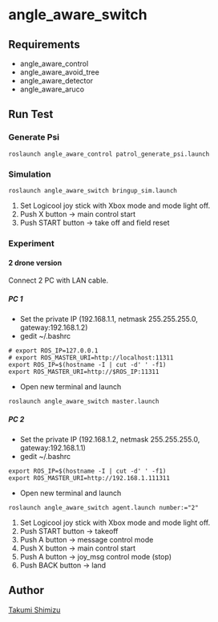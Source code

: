 # angle_aware_switch

<!-- ## Demo -->

## Requirements
- angle_aware_control
- angle_aware_avoid_tree
- angle_aware_detector
- angle_aware_aruco

## Run Test
### Generate Psi
```
roslaunch angle_aware_control patrol_generate_psi.launch
```
### Simulation
```
roslaunch angle_aware_switch bringup_sim.launch
```
1. Set Logicool joy stick with Xbox mode and mode light off.
1. Push X button -> main control start
1. Push START button -> take off and field reset

### Experiment
#### 2 drone version
Connect 2 PC with LAN cable.
##### PC 1
- Set the private IP (192.168.1.1, netmask 255.255.255.0, gateway:192.168.1.2)
- gedit ~/.bashrc
```
# export ROS_IP=127.0.0.1
# export ROS_MASTER_URI=http://localhost:11311
export ROS_IP=$(hostname -I | cut -d' ' -f1)
export ROS_MASTER_URI=http://$ROS_IP:11311
```
- Open new terminal and launch
```
roslaunch angle_aware_switch master.launch
```
##### PC 2
- Set the private IP (192.168.1.2, netmask 255.255.255.0, gateway:192.168.1.1)
- gedit ~/.bashrc
```
export ROS_IP=$(hostname -I | cut -d' ' -f1)
export ROS_MASTER_URI=http://192.168.1.111311
```
- Open new terminal and launch
```
roslaunch angle_aware_switch agent.launch number:="2"
```
1. Set Logicool joy stick with Xbox mode and mode light off.
1. Push START button -> takeoff
1. Push A button -> message control mode
1. Push X button -> main control start
1. Push A button -> joy_msg control mode (stop)
1. Push BACK button -> land

## Author

[Takumi Shimizu](https://github.com/tashiwater)

